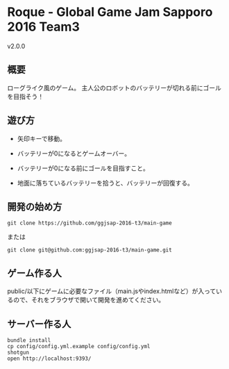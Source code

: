 # Roque - Global Game Jam Sapporo 2016 Team3
v2.0.0

## 概要
ローグライク風のゲーム。
主人公のロボットのバッテリーが切れる前にゴールを目指そう！

## 遊び方

- 矢印キーで移動。

- バッテリーが0になるとゲームオーバー。

- バッテリーが0になる前にゴールを目指すこと。

- 地面に落ちているバッテリーを拾うと、バッテリーが回復する。

## 開発の始め方

```
git clone https://github.com/ggjsap-2016-t3/main-game
```

または

```
git clone git@github.com:ggjsap-2016-t3/main-game.git
```

## ゲーム作る人
public/以下にゲームに必要なファイル（main.jsやindex.htmlなど）が入っているので、それをブラウザで開いて開発を進めてください。

## サーバー作る人

```
bundle install
cp config/config.yml.example config/config.yml
shotgun
open http://localhost:9393/
```


